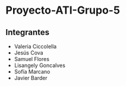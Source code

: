 # Proyecto-ATI-Grupo-5
## Integrantes
* Valeria Ciccolella
* Jesús Cova
* Samuel Flores
* Lisangely Goncalves
* Sofía Marcano
* Javier Barder
